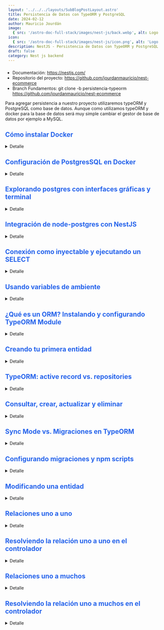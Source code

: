 ```yaml
---
layout: '../../../layouts/SubBlogPostLayout.astro'
title: Persistencia de Datos con TypeORM y PostgreSQL
date: 2024-02-12
author: Mauricio Jourdán
image:
  { src: '/astro-doc-full-stack/images/nest-js/back.webp', alt: Logo nest js' }
icon:
  { src: '/astro-doc-full-stack/images/nest-js/icon.png', alt: 'Logo Nest js' }
description: NestJS - Persistencia de Datos con TypeORM y PostgreSQL
draft: false
category: Nest js backend
---
```


- Documentación: https://nestjs.com/
- Repositorio del proyecto: https://github.com/jourdanmauricio/nest-ecommerce
- Branch Fundamentos: git clone -b persistencia-typeorm https://github.com/jourdanmauricio/nest-ecommerce

Para agregar persistencia a nuestro proyecto utilizaremos typeORM y PostgreSQL como base de datos. Aunque como utilizamos typeORM y docker para la base de datos será muy simple cambiar el gestor de base de datos por ejemplo a MySQL.

## Cómo instalar Docker

<details>
<summary>Detalle</summary>

### Instalación en Windows con WSL

Debes descargar el instalador desde la página de Docker for Windows.

Cuando ya tienes instalado Docker Desktop dentro de tus programas debes abrirlo y debes asegurarte que la opción “Use the WSL 2 based engine” está habilitada:

Luego en la sección “Resources > WSL Integration”, asegurarate que la opcion “Enable integration with my default WSL distro”, este habilitada:

Puedes ver más detalles de Docker con WLS en https://docs.docker.com/desktop/wsl/

### Instalación en Windows

Debes descargar el instalador desde la página de Docker for Windows -> https://docs.docker.com/desktop/install/windows-install/

Cuando ya tienes instalado Docker Desktop dentro de tus programas, una de las cosas que debes tener en cuenta en la instalación con Windows es que debes contar con Windows 10 de 64 Bits o superior y debes habilitar el Hyper-V de Windows.

Si quieres conocer los detalles, aquí te dejo el detalle como habilitar Hyper-V desde la Interfaz de Windows -> https://learn.microsoft.com/en-us/virtualization/hyper-v-on-windows/quick-start/enable-hyper-v

### Instalación en macOS

En Mac tienes dos opciones. Todo dependerá si tienes los nuevos chips M1 o Intel, ya que hay un instalable apropiado para ambas arquitecturas de chip. Puedes escoger el instalable desde https://docs.docker.com/desktop/install/mac-install/

Adicionalmente, si cuentas con los nuevos chips M1, debes ejecutar la siguiente instrucción en tu terminal softwareupdate --install-rosetta

Una vez descargues el instalador adecuado, solo debes seguir los pasos y pasar Docker Desktop a tus aplicaciones.

### Instalación en Ubuntu

Estos son los pasos para instalarlo dentro de Ubuntu, sin embargo, también puedes ver directamente en https://docs.docker.com/engine/install/ubuntu/

```bash
sudo apt-get update
sudo apt-get install \
    ca-certificates \
    curl \
    gnupg \
    lsb-release

sudo mkdir -p /etc/apt/keyrings

curl -fsSL https://download.docker.com/linux/ubuntu/gpg | sudo gpg --dearmor -o /etc/apt/keyrings/docker.gpg

echo \
  "deb [arch=$(dpkg --print-architecture) signed-by=/etc/apt/keyrings/docker.gpg] https://download.docker.com/linux/ubuntu \
  $(lsb_release -cs) stable" | sudo tee /etc/apt/sources.list.d/docker.list > /dev/null

sudo apt-get update
sudo apt-get install docker-ce docker-ce-cli containerd.io docker-compose-plugin
sudo docker run hello-world
```

Para otras distribuciones de Linux:

- Install Docker Engine on CentOS
- Install Docker Engine on Debian
- Install Docker Engine on Fedora

</details>

## Configuración de PostgresSQL en Docker

<details>
<summary>Detalle</summary>

Utilizamos docker como contenedor para correr bases de datos, así no tendremos problemas de configuración, drivers, sistemas operativos, etc. No lidiamos con problemas de instalación.

Veamos cono levantar PostgreSQL en un contenedor.

> Instalar la extensión para VSCode YAML (Red Hat), ya que docker-compose utiliza YAML para su configuración.

Creamos un archivo llamado docker-compose.yml en la raiź del proyecto.

```yml
# docker-compose.yml
version: '3.3'

services:
  postgres:
    image: postgres:13
    environment:
      - POSTGRES_DB=my_db
      - POSTGRES_USER=root
      - POSTGRES_PASSWORD=123456
    ports:
      - '5432:5432'
```

Levantamos el servicio:

```bash
docker-compose up -d postgres
```

Verificamos que el contenedor quedo en ejecución en segundo plano

```bash
docker-compose ps

          Name                        Command              State                    Ports
-----------------------------------------------------------------------------------------------------------
my-ecommmerce_postgres_1   docker-entrypoint.sh postgres   Up      0.0.0.0:5432->5432/tcp,:::5432->5432/tcp
```

```bash
# Baja el contenedor
docker-compose down
```

Por defecto docker no posee estado, es de tipo statless, no posee persistencia. Esto quiere decir, que si bajamos el contenedor perderemos los datos de la base de datos. Para generar persitencia debemos definir un volumen en nuestro archivo de configuración.

La siguiente configuración creará una carpeta ./postgres_data. Como forma parte del proyecto debemos incluir /postgres_data en el .gitignore .

```yml
# docker-compose.yml
version: '3.3'

services:
  postgres:
    image: postgres:13
    environment:
      - POSTGRES_DB=my_db
      - POSTGRES_USER=root
      - POSTGRES_PASSWORD=123456
    ports:
      - '5432:5432'
    volumes:
      - postgres_data:/var/lib/postgresql/data
```

</details>

## Explorando postgres con interfaces gráficas y terminal

<details>
<summary>Detalle</summary>

Desde la terminal podemos ingresar al contenedor y directamente ejecutar comnados SQL.

```bash
# Vemos el log del container
docker-compose logs -f postgres

# Para ingresar al container
docker-compose exec postgres bash

# una vez dentro del container podemos ingresar a la BD
psql -h localhost -d my_db root

# Vemos las tablas de la bd, pero aún no hemos creado ninguna
\d
#Did not find any relations.

# Salimos de la BD
\q

# Salimos del contenedor
exit
```

También podemos utilizar una interfaz gráfica para conectarnos a la base de datos que se encuentra en ejecución dentro del contenedor. Para ello modificaremos el docker-compose configurando un nuevo servicio que llamaremos **pg-admin**.

```yml
# docker-compose.yml
version: '3.3'

services:
  postgres:
    image: postgres:13
    environment:
      - POSTGRES_DB=my_db
      - POSTGRES_USER=root
      - POSTGRES_PASSWORD=123456
    ports:
      - '5432:5432'
    volumes:
      - ./postgres_data:/var/lib/postgresql/data

  pgadmin:
    image: dpage/pgadmin4
    environment:
      - PGADMIN_DEFAULT_EMAIL=root@admin.com
      - PGADMIN_DEFAULT_PASSWORD=root
    ports:
      - '5050:80'
```

Levantamos el nuevo servicio y lo podemos ver en funcionamiento en http://localhost:5050. Nos logueamos con email: root@admin.com y password: root

```bash
docker-compose up -d pgadmin

docker-compose ps

         Name                        Command              State                       Ports
---------------------------------------------------------------------------------------------------------------
my-ecommerce_pgadmin_1    /entrypoint.sh                  Up      443/tcp, 0.0.0.0:5050->80/tcp,:::5050->80/tcp
my-ecommerce_postgres_1   docker-entrypoint.sh postgres   Up      0.0.0.0:5432->5432/tcp,:::5432->5432/tcp
```

![Pg admin login.](/astro-doc-full-stack/images/nest-js/pg-admin.webp)

Para conectarnos a la base de datos debemos crear un nuevo servidor.

Objeto / Register/ Servidor...

En la ventana emergente ingresamos:

Name: my_db

y en la pestaña connection:

Host: postgres
Port: 5432
Maintenance database: postgres
Username: root
Password: 123456

![Pg admin.](/astro-doc-full-stack/images/nest-js/pg-admin2.webp)

Para crear una tabla clickeamos en:
my_db / Bases de Datos / my_db / Esquemas / public y en la parte superior Herramienta de consulta, ingresamos el siguiente comando SQL y presionamos play.

```SQL
CREATE TABLE tasks (
  id serial PRIMARY KEY,
  title VARCHAR (255) NOT NULL,
  completed boolean DEFAULT false
);
```

Si le damos con el boton derecho a eschemas y actualizamos, ya nos debería aparecer **la tabla tasks**.

</details>

## Integración de node-postgres con NestJS

<details>
<summary>Detalle</summary>
Para conectarnos desde nuestro servidor a la base de datos postgres debemos utilizar el driver oficial instalando la dependencia pg. También debemos instalar los tipos para la librería como dependencia de desarrollo.

<mark>Vamos a probar la conexión a la base de datos insertando algunos registros a la tabla de pruba tasks y consultándolos cuando levantamos el servidor.</mark>

- Inatalación de dependencias

```bash
npm i pg
npm i @types/pg -D
```

- Agregamos algunos datos a la tabla tasks desde la consola.

```sql
-- docker-compose exec postgres bash
-- psql -h localhost -d my_db root

INSERT INTO tasks (title) VALUES ('Tarea 1'), ('Tarea 2'), ('Tarea 3');

SELECT * FROM tasks;
```

- Conexión

```ts
//app.module.ts
import { Module } from '@nestjs/common';
import { HttpModule, HttpService } from '@nestjs/axios';
import axios from 'axios';
import * as Joi from 'joi';
import { Client } from 'pg';

import { ConfigModule } from '@nestjs/config';
import { environments } from './environments';
import { AppController } from './app.controller';
import { AppService } from './app.service';
import { ProductsModule } from './products/products.module';
import { UsersModule } from './users/users.module';
import { DatabseModule } from './databse/databse.module';
import config from './config';

const client = new Client({
  user: 'root',
  host: 'localhost',
  database: 'my_db',
  password: '123456',
  port: 5432,
});

// Establecemos la conexion
client.connect();
// ejecutamos un query
client.query('SELECT * FROM tasks', (err, res) => {
  // el método trabaja con error first
  // imprimimos el error
  console.log('Error', err);
  // imprimimos las filas del resultado
  // cuando levantemos el backend veremos los logs
  console.log('Result', res.rows);
});

@Module({
  imports: [
    ConfigModule.forRoot({
      envFilePath: environments[process.env.NODE_ENV] || '.env',
      load: [config],
      isGlobal: true,
      validationSchema: Joi.object({
        API_KEY: Joi.number().required(),
        DATABASE_NAME: Joi.string().required(),
        DATABASE_PORT: Joi.number().required(),
      }),
    }),
    ProductsModule,
    UsersModule,
    HttpModule,
    DatabseModule,
  ],
  controllers: [AppController],
  providers: [
    AppService,
    {
      provide: 'TASKS',
      useFactory: async () => {
        const response = await axios({
          method: 'GET',
          url: 'https://jsonplaceholder.typicode.com/todos',
        });
        return response.data;
      },
      inject: [HttpService],
    },
  ],
})
export class AppModule {}
```

- Verificación

```bash
$ npm run start:dev

[Nest] 466020  - 26/03/2024, 06:13:06     LOG [InstanceLoader] ProductsModule dependencies initialized +0ms
[Nest] 466020  - 26/03/2024, 06:13:06     LOG [InstanceLoader] UsersModule dependencies initialized +1ms
Error null
Result [
  { id: 1, title: 'Tarea 1', completed: false },
  { id: 2, title: 'Tarea 2', completed: false },
  { id: 3, title: 'Tarea 3', completed: false }
]
[Nest] 466020  - 26/03/2024, 06:13:06     LOG [InstanceLoader] AppModule dependencies initialized +47ms
[Nest] 466020  - 26/03/2024, 06:13:06     LOG [RoutesResolver] AppController {/}: +27ms
```

</details>

## Conexión como inyectable y ejecutando un SELECT

<details>

<summary>Detalle</summary>

Ya tenemos la conexión a la base de datos. La mejor estrategía para que cualquier servicio pueda acceder a esta conexión sería colocarla en un inyectable. Dejaremos la conexión en el módulo Global database.module.

Pasaremos la conexión que realizamos en app.module a database.module. Al final tenemos un objeto llamado client que podemos pasar como useValue.

<mark>Recordemos que **todo provider posee el patrón de inyección de dependencias**, entonces cada que un controlador solicite una conexión enviará la misma instancia de conexión. **Solo existirá una connexión a la Base de datos.**</mark>

- Incorporamos la conexión a database.module

```ts
// database.module.ts
import { Module, Global } from '@nestjs/common';
import { Client } from 'pg';

const client = new Client({
  user: 'root',
  host: 'localhost',
  database: 'my_db',
  password: '123456',
  port: 5432,
});

client.connect();

const API_KEY = '12345678';
const API_KEY_PROD = 'PROD12345678';

@Global()
@Module({
  providers: [
    {
      provide: 'API_KEY',
      useValue: process.env.NODE_ENV === 'prod' ? API_KEY_PROD : API_KEY,
    },
    {
      provide: 'PG',
      useValue: client,
    },
  ],
  exports: ['API_KEY', 'PG'],
})
export class DatabseModule {}
```

- Eliminamos la prueba de la conexión de app.module, y comentamos la solicitud a jsonplaceholder.

```ts
// app.module.ts
import { Module } from '@nestjs/common';
import { HttpModule, HttpService } from '@nestjs/axios';
import axios from 'axios';
import * as Joi from 'joi';

import { ConfigModule } from '@nestjs/config';
import { environments } from './environments';
import { AppController } from './app.controller';
import { AppService } from './app.service';
import { ProductsModule } from './products/products.module';
import { UsersModule } from './users/users.module';
import { DatabseModule } from './databse/databse.module';
import config from './config';

@Module({
  imports: [
    ConfigModule.forRoot({
      envFilePath: environments[process.env.NODE_ENV] || '.env',
      load: [config],
      isGlobal: true,
      validationSchema: Joi.object({
        API_KEY: Joi.number().required(),
        DATABASE_NAME: Joi.string().required(),
        DATABASE_PORT: Joi.number().required(),
      }),
    }),
    ProductsModule,
    UsersModule,
    HttpModule,
    DatabseModule,
  ],
  controllers: [AppController],
  providers: [
    AppService,
    {
      provide: 'TASKS',
      useFactory: async () => {
        const response = await axios({
          method: 'GET',
          url: 'https://jsonplaceholder.typicode.com/todos',
        });
        return response.data;
      },
      inject: [HttpService],
    },
  ],
})
export class AppModule {}
```

- Probamos la conexión desde el servicio app.service. Creamos un nuevo método llamado getTasks. También creamos un nuevo endpoint en el controlador app.controller que ejecute el método.

```ts
// app.service.ts
import { Injectable, Inject } from '@nestjs/common';
import { ConfigType } from '@nestjs/config';
import { Client } from 'pg';

import config from './config';

@Injectable()
export class AppService {
  constructor(
    @Inject('TASKS') private tasks: any[],
    @Inject(config.KEY) private configService: ConfigType<typeof config>,
    // Inyectamos la conexíon
    @Inject('PG') private clientPg: Client
  ) {}
  getHello(): string {
    console.log('TASKS', this.tasks);
    const apiKey = this.configService.apiKey;
    const dbNane = this.configService.database.name;
    return `Hello World! ${apiKey}: ${dbNane}`;
  }
  getTasks() {
    // Teníamos un callback, pero en next necesitamos retornar el resultado al controlador
    // a través de una promesa o un observable
    return new Promise((resolve, reject) => {
      this.clientPg.query('SELECT * FROM tasks', (err, res) => {
        if (err) reject(err);
        resolve(res.rows);
      });
    });
  }
}
```

```ts
// app.controller.ts
import { Controller, Get } from '@nestjs/common';
import { AppService } from './app.service';

@Controller()
export class AppController {
  constructor(private readonly appService: AppService) {}

  @Get()
  getHello(): string {
    return this.appService.getHello();
  }

  @Get('health')
  getHealth(): string {
    return 'Server working correctly';
  }

  @Get('tasks')
  getTasks() {
    return this.appService.getTasks();
  }
}
```

![Nest Prueba de conexón a BD.](/astro-doc-full-stack/images/nest-js/nest-connection-db.webp)

</details>

## Usando variables de ambiente

<details>
<summary>Detalle</summary>

<mark>La conexíon que establecimos posee los datos de la base de datos hardcodeados en el código. Utilizaremos las variables de entorno para establecer la conexión dinámicamente de acuerdo al entorno (dev, stag, prod), y así tendríamos 3 bases de datos, una para cada ambiente. </mark>

- Variables de entorno. Recordemos trasladar las la variables a .stag.env y a .prod.env

```bash
# .env
API_KEY=12345678
DATABASE_NAME=my_db
DATABASE_PORT=5432

## DB
POSTGRES_HOST=localhost
POSTGRES_PORT=5432
POSTGRES_DB=my_db
POSTGRES_USER=root
POSTGRES_PASSWORD=123456
```

- Leemos y Validamos los tipos de las nuevas variables

```ts
// config.ts
import { registerAs } from '@nestjs/config';

export default registerAs('config', () => {
  return {
    database: {
      name: process.env.DATABASE_NAME,
      port: process.env.DATABASE_PORT,
    },
    postgres: {
      dbHost: process.env.POSTGRES_HOST,
      dbPort: parseInt(process.env.POSTGRES_PORT, 10),
      dbName: process.env.POSTGRES_DB,
      dbUser: process.env.POSTGRES_USER,
      dbPass: process.env.POSTGRES_PASSWORD,
    },
    apiKey: process.env.API_KEY,
  };
});
```

```ts
import { Module } from '@nestjs/common';
import { HttpModule, HttpService } from '@nestjs/axios';
import axios from 'axios';
import * as Joi from 'joi';

import { ConfigModule } from '@nestjs/config';
import { environments } from './environments';
import { AppController } from './app.controller';
import { AppService } from './app.service';
import { ProductsModule } from './products/products.module';
import { UsersModule } from './users/users.module';
import { DatabseModule } from './databse/databse.module';
import config from './config';

@Module({
  imports: [
    ConfigModule.forRoot({
      envFilePath: environments[process.env.NODE_ENV] || '.env',
      load: [config],
      isGlobal: true,
      validationSchema: Joi.object({
        API_KEY: Joi.number().required(),
        DATABASE_NAME: Joi.string().required(),
        DATABASE_PORT: Joi.number().required(),
        // DB Postgres
        POSTGRES_HOST: Joi.string().required(),
        POSTGRES_PORT: Joi.number().required(),
        POSTGRES_DB: Joi.string().required(),
        POSTGRES_USER: Joi.string().required(),
        POSTGRES_PASSWORD: Joi.string().required(),
      }),
    }),
    ProductsModule,
    UsersModule,
    HttpModule,
    DatabseModule,
  ],
  controllers: [AppController],
  providers: [
    AppService,
    {
      provide: 'TASKS',
      useFactory: async () => {
        const response = await axios({
          method: 'GET',
          url: 'https://jsonplaceholder.typicode.com/todos',
        });
        return response.data;
      },
      inject: [HttpService],
    },
  ],
})
export class AppModule {}
```

- Utilizamos las variables en database.module para disponibilizar la conexión al resto de módulos.

```ts
// database.module.ts

import { ConfigType } from '@nestjs/config';
import { Module, Global } from '@nestjs/common';
import { Client } from 'pg';
import config from '../config';

const API_KEY = '12345678';
const API_KEY_PROD = 'PROD12345678';

@Global()
@Module({
  providers: [
    {
      provide: 'API_KEY',
      useValue: process.env.NODE_ENV === 'prod' ? API_KEY_PROD : API_KEY,
    },
    {
      provide: 'PG',
      useFactory: (configService: ConfigType<typeof config>) => {
        const { dbHost, dbPort, dbName, dbUser, dbPass } =
          configService.postgres;
        const client = new Client({
          host: dbHost,
          port: dbPort,
          database: dbName,
          user: dbUser,
          password: dbPass,
        });

        client.connect();
        return client;
      },
      inject: [config.KEY],
    },
  ],
  exports: ['API_KEY', 'PG'],
})
export class DatabseModule {}
```

- Probamos la nueva conxión desde el modulo users. Creamos un nuevo endpoint y servicio para consultar la tabla tasks en la base de datos.

```ts
// users.controller.ts
import {
  Controller,
  Get,
  Param,
  Post,
  Body,
  Put,
  Delete,
  ParseIntPipe,
} from '@nestjs/common';
import { ApiTags } from '@nestjs/swagger';

import { UsersService } from '../services/users.service';
import { CreateUserDto, UpdateUserDto } from '../dtos/user.dto';

@ApiTags('users')
@Controller('users')
export class UsersController {
  constructor(private usersService: UsersService) {}

  @Get()
  findAll() {
    return this.usersService.findAll();
  }

  @Get('tasks')
  getTasks() {
    return this.usersService.getTasks();
  }

  @Get(':id')
  get(@Param('id', ParseIntPipe) id: number) {
    return this.usersService.findOne(id);
  }

  @Get(':id/orders')
  getOrders(@Param('id', ParseIntPipe) id: number) {
    return this.usersService.findOne(id);
  }

  @Post()
  create(@Body() payload: CreateUserDto) {
    return this.usersService.create(payload);
  }

  @Put(':id')
  update(
    @Param('id', ParseIntPipe) id: number,
    @Body() payload: UpdateUserDto
  ) {
    return this.usersService.update(id, payload);
  }

  @Delete(':id')
  remove(@Param('id', ParseIntPipe) id: number) {
    return this.usersService.remove(+id);
  }
}
```

```ts
//users.service.ts
import { Inject, Injectable, NotFoundException } from '@nestjs/common';
import { ConfigService } from '@nestjs/config';

import { ProductsService } from './../../products/services/products.service';
import { User } from '../entities/user.entity';
import { Order } from '../entities/order.entity';
import { CreateUserDto, UpdateUserDto } from '../dtos/user.dto';
import { Client } from 'pg';

@Injectable()
export class UsersService {
  private counterId = 1;
  private users: User[] = [
    {
      id: 1,
      email: 'correo@mail.com',
      password: '12345',
      role: 'admin',
    },
  ];

  constructor(
    private productsService: ProductsService,
    private configService: ConfigService,
    @Inject('PG') private clientPg: Client
  ) {}

  findAll() {
    const apiKey = this.configService.get('API_KEY');
    const dbName = this.configService.get('DATABASE_NAME');
    console.log('apiKey', apiKey);
    console.log('atabaseName', dbName);
    return this.users;
  }

  findOne(id: number) {
    const user = this.users.find((item) => item.id === id);
    if (!user) {
      throw new NotFoundException(`User #${id} not found`);
    }
    return user;
  }

  create(data: CreateUserDto) {
    this.counterId = this.counterId + 1;
    const newUser = {
      id: this.counterId,
      ...data,
    };
    this.users.push(newUser);
    return newUser;
  }

  update(id: number, changes: UpdateUserDto) {
    const user = this.findOne(id);
    const index = this.users.findIndex((item) => item.id === id);
    this.users[index] = {
      ...user,
      ...changes,
    };
    return this.users[index];
  }

  remove(id: number) {
    const index = this.users.findIndex((item) => item.id === id);
    if (index === -1) {
      throw new NotFoundException(`User #${id} not found`);
    }
    this.users.splice(index, 1);
    return true;
  }
  getOrdersByUser(id: number): Order {
    const user = this.findOne(id);
    return {
      date: new Date(),
      user,
      products: this.productsService.findAll(),
    };
  }
  getTasks() {
    return new Promise((resolve, reject) => {
      this.clientPg.query('SELECT * FROM tasks', (err, res) => {
        if (err) reject(err);
        resolve(res.rows);
      });
    });
  }
}
```

<mark>Ahora podemos utilizar la conexón a la base de datos desde cualquier servicio. Simplemente debemos inyectar la conexón al constructor (@Inject('PG') private clientPg: Client).</mark>

</details>

## ¿Qué es un ORM? Instalando y configurando TypeORM Module

<details>
<summary>Detalle</summary>

ORM -> Object Relational Model. Un ORM se encarga de la conexión y las consultas SQL a la base de datos, a travé de modelos y entidades. Nos brinda una abstracción para no utilizar SQL directamente a través de métodos.

Existen dos ORMs muy utilizados en Node js: sequelize y typeORM. Nosotros utilizaremos typeORM, que se encuentra desarrollado con typeScript por lo que su integración con Nest es muy buena.

Documentación: https://typeorm.io/

### Integración de Nest con TypeORM

- Instalación

```bash
npm install --save @nestjs/typeorm typeorm
```

Una vez que se completa el proceso de instalación, podemos importar TypeOrmModule al database.module.

```ts
// database.module.ts
import { Module, Global } from '@nestjs/common';
import { TypeOrmModule } from '@nestjs/typeorm';
import { ConfigType } from '@nestjs/config';

import { Client } from 'pg';
import config from '../config';

const API_KEY = '12345678';
const API_KEY_PROD = 'PROD12345678';

@Global()
@Module({
  imports: [
    TypeOrmModule.forRootAsync({
      inject: [config.KEY],
      useFactory: (configService: ConfigType<typeof config>) => {
        const { dbHost, dbPort, dbName, dbUser, dbPass } =
          configService.postgres;
        return {
          type: 'postgres',
          host: dbHost,
          port: dbPort,
          username: dbUser,
          password: dbPass,
          database: dbName,
          // entities: [],
          // synchronize: true,
        };
      },
    }),
  ],
  providers: [
    {
      provide: 'API_KEY',
      useValue: process.env.NODE_ENV === 'prod' ? API_KEY_PROD : API_KEY,
    },
    {
      provide: 'PG',
      useFactory: (configService: ConfigType<typeof config>) => {
        const { dbHost, dbPort, dbName, dbUser, dbPass } =
          configService.postgres;
        const client = new Client({
          host: dbHost,
          port: dbPort,
          database: dbName,
          user: dbUser,
          password: dbPass,
        });

        client.connect();
        return client;
      },
      inject: [config.KEY],
    },
  ],
  exports: ['API_KEY', 'PG', TypeOrmModule],
})
export class DatabseModule {}
```

</details>

## Creando tu primera entidad

<details>
<summary>Detalle</summary>

Las entidades son una pieza clave del ORM. Definimos las columnas, el nombre de las tablas, qué métodos tendrá, etc.

Comenzaremos creando la entidad de producto. Recordemos que ya tenemos definida la entidad de productos como una clase. Ahora la envolveremos en un schema (decorador Entity) para que lo lea TypeORM y utilizamos los decoradores para definir la entidad.

También indicaremos al módulo de producto que utilizaremos esta entidad.

```ts
// product.entity.ts
import { Column, PrimaryGeneratedColumn, Entity } from 'typeorm';

@Entity()
export class Product {
  @PrimaryGeneratedColumn()
  id: number;

  @Column({ type: 'varchar', length: 255, unique: true })
  name: string;

  @Column({ type: 'text' })
  description: string;

  @Column({ type: 'int' })
  price: number;

  @Column({ type: 'int' })
  stock: number;

  @Column({ type: 'varchar', length: 255 })
  image: string;
}
```

```ts
// products.module.ts
import { Module } from '@nestjs/common';
import { TypeOrmModule } from '@nestjs/typeorm';

import { ProductsController } from './controllers/products.controller';
import { ProductsService } from './services/products.service';
import { Product } from './entities/product.entity';
import { CategoriesController } from './controllers/categories.controller';
import { CategoriesService } from './services/categories.service';
import { BrandsController } from './controllers/brands.controller';
import { BrandsService } from './services/brands.service';

@Module({
  imports: [TypeOrmModule.forFeature([Product])],
  controllers: [ProductsController, CategoriesController, BrandsController],
  providers: [ProductsService, CategoriesService, BrandsService],
  exports: [ProductsService],
})
export class ProductsModule {}
```

> <mark>Crear el resto de entidades -> brand, category, user, customer </mark>

</details>

## TypeORM: active record vs. repositories

<details>
<summary>Detalle</summary>

**TypeORM** dispone de dos patrones para que seleccionemos de qué manera gestionaremos la creación, actualización, eliminación y búsqueda en base a entidades.

- **<mark>Active Record</mark>** -> Utiliza la misma instancia para realizar el save. Por ejemplo, si queremos crear un producto, creamos una instacia de la entidad (new Product), asignamos los atributos del producto y utilizando la misma instancia aplicamos el método .save. Para realizar una búsqueda, como no tenemos la referencia del objeto, se utiliza el nombre de la clase (await Product.findOne(1)). El modelo se encarga de todo, tiene la responsabilidad de realizar búsquedas y su propia instancia de salvar, crear o actualizar. Ejemplo:

```ts
const product = new Product();
product.name = 'Product 1';
await product.save();
// ...
await product.remove();
// ...
await Product.finOne(1);
```

- **<mark>Repositories</mark>** -> este patrón divide las responsabilidades. La responsabilidad del modelo será solo de los atributos, pero el repository se encarga de las operaciones. Entonces creamos la instancia del repositorio y la instancia del producto (modelo), pero la actualización, búsqueda y eliminación se realiza a partir del repository. Ejemplo:

```ts
const productRepo = connection.getRepository(Product);
const product = new Product();

product.name = 'Product 1';
await productRepo.save(product);
// ...
await productRepo.remove(product);
// ...
await productRepo.finOne(1);
```

El patrón repository genera la división de responsabilidades, el modelo es solo una instancia y es el repositorio es quien se encarga de las operaciones.

<mark>La recomendación de Nest Js con TypeORN es utilizar el patrón Repository, nos brinda un injectable para inyectar los repositorios en los servicios.</mark>

Aplicaremos el patrón repository a products.service. Ya no trabajaremos en memoria porque se almacenarán en la BD.

</details>

## Consultar, crear, actualizar y eliminar

<details>
<summary>Detalle</summary>

Veamos como ejemplo como queda el módulo de producto aplicando el patrón repository.

```ts
// database.module.ts
import { Module, Global } from '@nestjs/common';
import { TypeOrmModule } from '@nestjs/typeorm';
import { ConfigType } from '@nestjs/config';

import { Client } from 'pg';
import config from '../config';

const API_KEY = '12345678';
const API_KEY_PROD = 'PROD12345678';

@Global()
@Module({
  imports: [
    TypeOrmModule.forRootAsync({
      inject: [config.KEY],
      useFactory: (configService: ConfigType<typeof config>) => {
        const { dbHost, dbPort, dbName, dbUser, dbPass } =
          configService.postgres;
        return {
          type: 'postgres',
          host: dbHost,
          port: dbPort,
          username: dbUser,
          password: dbPass,
          database: dbName,
          // entities: [],
          // A medida que modifiquemos las tablas sincronizarán con la BD
          synchronize: true,
          autoLoadEntities: true,
        };
      },
    }),
  ],
  providers: [
    {
      provide: 'API_KEY',
      useValue: process.env.NODE_ENV === 'prod' ? API_KEY_PROD : API_KEY,
    },
    {
      provide: 'PG',
      useFactory: (configService: ConfigType<typeof config>) => {
        const { dbHost, dbPort, dbName, dbUser, dbPass } =
          configService.postgres;
        const client = new Client({
          host: dbHost,
          port: dbPort,
          database: dbName,
          user: dbUser,
          password: dbPass,
        });

        client.connect();
        return client;
      },
      inject: [config.KEY],
    },
  ],
  exports: ['API_KEY', 'PG', TypeOrmModule],
})
export class DatabseModule {}
```

```ts
// products.module.ts
import { Module } from '@nestjs/common';
import { TypeOrmModule } from '@nestjs/typeorm';

import { ProductsController } from './controllers/products.controller';
import { ProductsService } from './services/products.service';
import { Product } from './entities/product.entity';
import { CategoriesController } from './controllers/categories.controller';
import { CategoriesService } from './services/categories.service';
import { BrandsController } from './controllers/brands.controller';
import { BrandsService } from './services/brands.service';

@Module({
  imports: [TypeOrmModule.forFeature([Product])],
  controllers: [ProductsController, CategoriesController, BrandsController],
  providers: [ProductsService, CategoriesService, BrandsService],
  exports: [ProductsService],
})
export class ProductsModule {}
```

```ts
// product.entity.ts
import { Column, PrimaryGeneratedColumn, Entity } from 'typeorm';

// Indicamos que el nombre en la base de datos sea en plural
@Entity({ name: 'products' })
export class Product {
  @PrimaryGeneratedColumn()
  id: number;

  @Column({ type: 'varchar', length: 255, unique: true })
  name: string;

  // Eliminamos el atributo brand

  @Column({ type: 'text' })
  description: string;

  @Column({ type: 'int' })
  price: number;

  @Column({ type: 'int' })
  stock: number;

  @Column({ type: 'varchar', length: 255 })
  image: string;
}
```

```ts
// products.dtos.ts
import { ApiProperty, PartialType } from '@nestjs/swagger';

import {
  IsString,
  IsNumber,
  IsUrl,
  IsNotEmpty,
  IsPositive,
} from 'class-validator';
// isEmail, isDate, etc

export class CreateProductDto {
  @ApiProperty()
  @IsString()
  @IsNotEmpty()
  readonly name: string;

  @ApiProperty()
  @IsString()
  @IsNotEmpty()
  readonly description: string;

  @ApiProperty()
  @IsNumber()
  @IsPositive()
  @IsNotEmpty()
  readonly price: number;

  @ApiProperty()
  @IsNumber()
  @IsPositive()
  @IsNotEmpty()
  readonly stock: number;

  @ApiProperty()
  @IsUrl()
  @IsNotEmpty()
  readonly image: string;
}

export class UpdateProductDto extends PartialType(CreateProductDto) {}
```

```ts
// products.controller.ts
/* eslint-disable @typescript-eslint/no-unused-vars */
import {
  Controller,
  Get,
  Post,
  Put,
  Delete,
  Param,
  Query,
  Body,
  ParseIntPipe,
} from '@nestjs/common';
import { ApiTags } from '@nestjs/swagger';

import { ProductsService } from '../services/products.service';
// import { ParseIntPipe } from './../common/parse-int/parse-int.pipe';
import { CreateProductDto, UpdateProductDto } from '../dtos/products.dtos';

@ApiTags('products')
@Controller('products')
export class ProductsController {
  constructor(private productsService: ProductsService) {}

  @Get()
  getAll(
    @Query('limit') limit = 10,
    @Query('offset') offset = 0,
    @Query('brand') brand: string
  ) {
    return this.productsService.findAll();
  }

  @Get(':productId')
  getOne(@Param('productId', ParseIntPipe) productId: number) {
    return this.productsService.findOne(productId);
  }

  @Post()
  create(@Body() payload: CreateProductDto) {
    return this.productsService.create(payload);
  }

  @Put(':id')
  update(
    @Param('id', ParseIntPipe) id: number,
    @Body() payload: UpdateProductDto
  ) {
    return this.productsService.update(id, payload);
  }

  @Delete(':id')
  delete(@Param('id', ParseIntPipe) id: number) {
    return this.productsService.remove(id);
  }
}
```

```ts
products.service.ts;
import { Injectable, NotFoundException } from '@nestjs/common';
import { Product } from '../entities/product.entity';
import { CreateProductDto, UpdateProductDto } from '../dtos/products.dtos';
import { InjectRepository } from '@nestjs/typeorm';
import { Repository } from 'typeorm';

@Injectable()
export class ProductsService {
  // Simulamos el id. Luego lo gestionará la BD

  constructor(
    @InjectRepository(Product) private productRepo: Repository<Product>
  ) {}

  findAll() {
    return this.productRepo.find();
  }

  async findOne(id: number) {
    const product = await this.productRepo.findOneBy({ id });

    if (!product) throw new NotFoundException('product not found');
    return product;
  }

  create(data: CreateProductDto) {
    const newProduct = this.productRepo.create(data);
    return this.productRepo.save(newProduct);
  }
  async update(id: number, changes: UpdateProductDto) {
    const product = await this.findOne(id);
    this.productRepo.merge(product, changes);
    return this.productRepo.save(product);
  }

  remove(id: number) {
    return this.productRepo.delete(id);
  }
}
```

> <mark>Todos los métodos dl products se encuentran gestionando la base de datos. Ahora debemos trasladar la misma lógica al resto de las entidades.</mark>

</details>

## Sync Mode vs. Migraciones en TypeORM

<details>
<summary>Detalle</summary>

**Migraciones** -> es la forma en que controlamos los cambios hacia la base de datos.

En el proyecto utilizamos la **versión síncrona de TypeORM**. Cuando configuramos la conexión tenemos una bandera que indica **synchroniza: true**. Las consecuencias de esta bandera es que cada vez que creamos una entidad o agregamos un atributo, lo sincroniza directamente a la BD. Por eso cuando ejecutamos el proyecto ya estaban disponibles las tablas.

Este modo de sincronizar es buena práctica en desarrollo o para ambientes de testing. En producción es mala práctica y es riesgosa, puede corremper la BD o borrar una columna que tiene información productiva.

Para evitar este problema se creatron las **migraciones**. Las migraciones son como un control de versión de la BD. Entonces cuando creemos una nueva entidad tendremos una migración para crear la tabla en la BD, o cuando alteramos un campo. Así disminuimos el riesgo de perder información.

Sync Mode en TypeORM es una opción que se puede utilizar cuando se está trabajando con una base de datos de TypeORM. Sync Mode indica si TypeORM debe sincronizar la estructura de la base de datos con el modelo de entidades que se está utilizando. Si Sync Mode está habilitado, TypeORM comparará la estructura de la base de datos con el modelo de entidades y, si hay alguna diferencia, modificará la base de datos para que coincida con el modelo de entidades.

Las migraciones, por otro lado, son un proceso que se utiliza para realizar cambios en la estructura de una base de datos de manera controlada y documentada. Las migraciones se pueden utilizar para hacer cosas como agregar o eliminar tablas, modificar columnas existentes o agregar nuevas columnas a una tabla. Al utilizar migraciones, se puede tener un control más preciso sobre los cambios que se están realizando en la base de datos y revertir cambios si es necesario.

En general, Sync Mode es útil cuando se está trabajando en un entorno de desarrollo y se quiere que TypeORM se encargue de mantener la base de datos sincronizada con el modelo de entidades. Las migraciones, por otro lado, son más adecuadas para entornos de producción, ya que permiten un mayor control y documentación de los cambios que se realizan en la base de datos.

</details>

## Configurando migraciones y npm scripts

<details>
<summary>Detalle</summary>

El CLI de TypeORM nos ayuda a generar las migraciones de forma automática, muy similar al CLI de Nest que nos ayuda a crear controladores, módulos, servicios, etc.

Para ejecutar las migraciones con TypeORM se requiere de una conexión propia a la BD. Esta configuración es aparte de la que tenemos con Nest.

Para leer la variables de ambiente tendremos que utilizar el package dotenv. Ya que no utilizaremos los módulos de Nest. Podemos ejecutar las migraciones sin que el servidor se encuentre en ejecución. Por eso, leemos directamente las variables de .env.

```bash
npm i dotenv
npm i ts-node --save-dev
```

```ts
// src/database/data-source.ts
import { DataSource } from 'typeorm';
import * as dotenv from 'dotenv';

dotenv.config();

export const AppDataSource = new DataSource({
  type: 'postgres',
  url: process.env.TYPEORM_URL,
  synchronize: Boolean(process.env.TYPEORM_SYNCHRONIZE),
  logging: Boolean(process.env.TYPEORM_LOGIN),
  migrations: [process.env.TYPEORM_MIGRATIONS],
  migrationsTableName: process.env.TYPEORM_MIGRATIONS_TABLE_NAME,
  entities: [process.env.TYPEORM_ENTITIES],
});
```

```sh
# .env
API_KEY=12345678
DATABASE_NAME=my_db
DATABASE_PORT=5432

## DB
POSTGRES_HOST=localhost
POSTGRES_PORT=5432
POSTGRES_DB=my_db
POSTGRES_USER=root
POSTGRES_PASSWORD=123456
TYPEORM_URL='postgres://root:123456@localhost:5432/my_db'
TYPEORM_ENTITIES='src/**/*.entity.ts'
TYPEORM_LOGGING=false
TYPEORM_MIGRATIONS='src/database/migrations/*.ts'
TYPEORM_MIGRATIONS_TABLE_NAME='migrations'
TYPEORM_SYNCHRONIZE=false
```

```json
// package.json
// ..
"scripts": {
  //...
  "typeorm": "typeorm-ts-node-esm -d src/database/data-source.ts",
  "migrations:generate": "npm run typeorm -- migration:generate",
  "migrations:run": "npm run typeorm -- migration:run",
  "migrations:show": "npm run typeorm -- migration:show",
  "migrations:drop": "npm run typeorm -- schema:drop",
  "migrations:revert": "npm run typeorm -- migration:revert"
},
//...
```

```ts
// database.module.ts
import { Module, Global } from '@nestjs/common';
import { TypeOrmModule } from '@nestjs/typeorm';
import { ConfigType } from '@nestjs/config';

import { Client } from 'pg';
import config from '../config';

const API_KEY = '12345678';
const API_KEY_PROD = 'PROD12345678';

@Global()
@Module({
  imports: [
    TypeOrmModule.forRootAsync({
      inject: [config.KEY],
      useFactory: (configService: ConfigType<typeof config>) => {
        const { dbHost, dbPort, dbName, dbUser, dbPass } =
          configService.postgres;
        return {
          type: 'postgres',
          host: dbHost,
          port: dbPort,
          username: dbUser,
          password: dbPass,
          database: dbName,
          // entities: [],
          // pasamos synchronize a false
          synchronize: false,
          autoLoadEntities: true,
        };
      },
    }),
  ],
  providers: [
    {
      provide: 'API_KEY',
      useValue: process.env.NODE_ENV === 'prod' ? API_KEY_PROD : API_KEY,
    },
    {
      provide: 'PG',
      useFactory: (configService: ConfigType<typeof config>) => {
        const { dbHost, dbPort, dbName, dbUser, dbPass } =
          configService.postgres;
        const client = new Client({
          host: dbHost,
          port: dbPort,
          database: dbName,
          user: dbUser,
          password: dbPass,
        });

        client.connect();
        return client;
      },
      inject: [config.KEY],
    },
  ],
  exports: ['API_KEY', 'PG', TypeOrmModule],
})
export class DatabseModule {}
```

Antes de crear mas migraciones vamos a eliminar las tablas existentes para crearlas a partir de la migración inicial. Ejecutar este comando con mucha precausión ya que elimina todas las tablas y su información.

```bash
npm run migrations:drop
```

Creemos la primera migración con el CLI de typeORM

```bash
npm run migrations:generate ./src/database/migrations/init
```

Corremos las migraciones

```bash
npm run migrations:run
```

</details>

## Modificando una entidad

<details>
<summary>Detalle</summary>

Si agregamos un nuevo atributo a una tabla, ¿Cómo lo controlamos en una migración?

A la entidad de productos le agregaremo los campos createdAt y updatedAt a través de los decoradores que nos ofrece TypeORM.

<mark>Como los dos nuevos campos son generados por default no debemos agregarlos al dto. timestamptz -> asigna zona horaria.</mark>

```ts
// product.entity
import {
  Column,
  PrimaryGeneratedColumn,
  Entity,
  CreateDateColumn,
} from 'typeorm';

@Entity({ name: 'products' })
export class Product {
  @PrimaryGeneratedColumn()
  id: number;

  @Column({ type: 'varchar', length: 255, unique: true })
  name: string;

  @Column({ type: 'text' })
  description: string;

  @Column({ type: 'int' })
  price: number;

  @Column({ type: 'int' })
  stock: number;

  @Column({ type: 'varchar', length: 255 })
  image: string;

  // timestamptz -> asigna zona horaria
  @CreateDateColumn({
    type: 'timestamptz',
    default: () => 'CURRENT_TIMESTAMP',
  })
  createAt: Date;
  // timestamptz -> asigna zona horaria
  @CreateDateColumn({
    type: 'timestamptz',
    default: () => 'CURRENT_TIMESTAMP',
  })
  updatedAt: Date;
}
```

```bash
npm run migrations:generate ./src/database/migrations/product-add-fields
npm run migrations:run
npm run migrations:show

# [X] 1 Init1711514850150
# [X] 2 ProductAddFields1711571479528
```

</details>

## Relaciones uno a uno

<details>
<summary>Detalle</summary>
Dentro de las bases de datos relaciones existen las relaciones **uno a uno**, **uno a muchos** y **muchos a muchos**.

Comenzaremos por la relación uno a uno entre user y customer. Un customer puede tener un usuario (no es obligatorio porque tenfremos users administrativos que no son customers), y un user solo puede tener un customer.

<mark>Las relaciones uno a uno tienen una **llave foranea (FK)** que nos lleva hacia la otra tabla. Alguna de las dos tablas debe llevar la relación. **No importa demasiado cuál es la tabla que lleva la relación, TypeORM nos dá la posibilidad de hacer la referencia bidireccional**</mark>, pero por practicidad la colocaremos en la tabla user para saber si un user es un customer.

En el proyecto que la relación sea bidireccional significa que cuando trabajamos con usuarios puedo saber si ese usuario tiene o no un customer (haciendo el join de forma automática) pero si estamos trabajando en customer, ¿cómo podría saber si ese customer tiene un usuario? No lo podríamos saber en forma directa a menos que hagamos un query. La relación bidireccional nos permite tener la referencia desde user a customer como desde customer a user.

```ts
// user.entity.ts
import {
  Column,
  CreateDateColumn,
  Entity,
  JoinColumn,
  OneToOne,
  PrimaryGeneratedColumn,
} from 'typeorm';
import { Customer } from './customer.entity';

@Entity({ name: 'users' })
export class User {
  @PrimaryGeneratedColumn()
  id: number;

  @Column({ type: 'varchar', length: 255, unique: true })
  email: string;

  @Column({ type: 'varchar', length: 255 })
  password: string;

  @Column({ type: 'varchar', length: 100 })
  role: string;

  @CreateDateColumn({
    type: 'timestamptz',
    default: () => 'CURRENT_TIMESTAMP',
  })
  createAt: Date;

  @CreateDateColumn({
    type: 'timestamptz',
    default: () => 'CURRENT_TIMESTAMP',
  })
  updatedAt: Date;

  // JoinColumn crea la referencia hacia la otra tabla
  // Se coloca en la tabla que queremos que cargue la relación
  // Joincolumn no se puede colocar en las dos tablas
  // nullable: true -> indica que pueden existir users que no sean customers
  // Para que funcione la relación bidireccional debemos
  // especificar contra que campo se resuelve la referencia
  @OneToOne(() => Customer, (customer) => customer.user, { nullable: true })
  @JoinColumn()
  customer: Customer;
}
```

```ts
// customer.entity.ts
import {
  Column,
  CreateDateColumn,
  Entity,
  OneToOne,
  PrimaryGeneratedColumn,
} from 'typeorm';
import { User } from './user.entity';

@Entity({ name: 'customers' })
export class Customer {
  @PrimaryGeneratedColumn()
  id: number;

  @Column({ type: 'varchar', length: 255 })
  name: string;

  @Column({ type: 'varchar', length: 255 })
  lastName: string;

  @Column({ type: 'varchar', length: 255 })
  phone: string;

  @CreateDateColumn({
    type: 'timestamptz',
    default: () => 'CURRENT_TIMESTAMP',
  })
  createAt: Date;

  @CreateDateColumn({
    type: 'timestamptz',
    default: () => 'CURRENT_TIMESTAMP',
  })
  updatedAt: Date;

  // Para que funcione la relación bidireccional debemos
  // especificar contra que campo se resuelve la referencia
  @OneToOne(() => User, (user) => user.customer, { nullable: true })
  user: User;
}
```

```bash
npm run migrations:generate ./src/database/migrations/user-customer-relation
npm run migrations:run
npm run migrations:show

# [X] 1 Init1711514850150
# [X] 2 ProductAddFields1711571479528
```

</details>

## Resolviendo la relación uno a uno en el controlador

<details>
<summary>Detalle</summary>

Al momento de crear un user podríamos tener el id del customer (no es obligatorio), asi que comenzamos por agregar el campo customerId al dto de users.

Modificamos el servicio de users para que al momento de crear un usuario, obtener el customerId para poder relacionarlo. También modificaremos el método find para que al consultar todos los usuarios retorne la información de customers indicando la relación.

```ts
// user.dto.ts
import {
  IsString,
  IsNotEmpty,
  IsEmail,
  Length,
  IsPositive,
  IsOptional,
} from 'class-validator';
import { ApiProperty, PartialType } from '@nestjs/swagger';

export class CreateUserDto {
  @ApiProperty()
  @IsString()
  @IsEmail()
  readonly email: string;

  @ApiProperty()
  @IsString()
  @IsNotEmpty()
  @Length(6)
  readonly password: string;

  @ApiProperty()
  @IsNotEmpty()
  readonly role: string;

  @IsOptional()
  @ApiProperty()
  @IsPositive()
  readonly customerId: number;
}

export class UpdateUserDto extends PartialType(CreateUserDto) {}
```

```ts
// users.service.ts
import { Inject, Injectable, NotFoundException } from '@nestjs/common';
import { InjectRepository } from '@nestjs/typeorm';
import { ConfigService } from '@nestjs/config';
import { Repository } from 'typeorm';
import { Client } from 'pg';

import { User } from '../entities/user.entity';
import { ProductsService } from './../../products/services/products.service';
import { CreateUserDto, UpdateUserDto } from '../dtos/user.dto';
import { CustomersService } from './customers.service';

// import { Order } from '../entities/order.entity';

@Injectable()
export class UsersService {
  constructor(
    @InjectRepository(User) private userRepo: Repository<User>,
    private configService: ConfigService,
    private productsService: ProductsService,
    @Inject('PG') private clientPg: Client,
    private customersService: CustomersService
  ) {}

  findAll() {
    const apiKey = this.configService.get('API_KEY');
    const dbName = this.configService.get('DATABASE_NAME');
    console.log('apiKey', apiKey);
    console.log('atabaseName', dbName);
    // retornamos los users con la relacion a customers
    return this.userRepo.find({
      relations: ['customer'],
    });
  }

  async findOne(id: number) {
    const user = await this.userRepo.findOneBy({ id });

    if (!user) throw new NotFoundException('user not found');
    return user;
  }

  async create(data: CreateUserDto) {
    const newUser = this.userRepo.create(data);
    // Buscamos el customerId
    if (data.customerId) {
      const customer = await this.customersService.findOne(data.customerId);
      newUser.customer = customer;
    }
    return this.userRepo.save(newUser);
  }

  async update(id: number, changes: UpdateUserDto) {
    const user = await this.findOne(id);
    this.userRepo.merge(user, changes);
    return this.userRepo.save(user);
  }

  remove(id: number) {
    return this.userRepo.delete(id);
  }

  async getOrdersByUser(id: number) {
    const user = this.findOne(id);
    return {
      date: new Date(),
      user,
      products: await this.productsService.findAll(),
    };
  }

  getTasks() {
    return new Promise((resolve, reject) => {
      this.clientPg.query('SELECT * FROM tasks', (err, res) => {
        if (err) reject(err);
        resolve(res.rows);
      });
    });
  }
}
```

Creamos un user de tipo administrador que no tendrá su contraparte como customer.

![Crear user admin.](/astro-doc-full-stack/images/nest-js/create-user-admin.webp)

Creamos un customer.

![Crear customer.](/astro-doc-full-stack/images/nest-js/create-customer.webp)

Creamos el user para ese customer.

![Crear user customer.](/astro-doc-full-stack/images/nest-js/create-user-customer.webp)

Finalmente comprobamos la relación al obtener todos los usuarios.

![Obtener todos los usuarios.](/astro-doc-full-stack/images/nest-js/getAllUsers.webp)

Como vemos el user admin no posee un usuario customer, pero el user con role customer posee la relación.

</details>

## Relaciones uno a muchos

<details>
<summary>Detalle</summary>

Para ilustrar las relaciones **1 a muchos** vamos a utilizar productos y marcas. Un producto solo puede pertenecer a una marca, pero una marca puede estar ligada a muchos productos.

En una relación de 1 a muchos la entidad débil es la que lleva la relación. Product es la que tiene que tener la referencia porque un producto solo puede tener una marca.

En esta oportunidad también dfefiniremos la relación bidireccional, ya que nos puede interesar obtener todos los productos al consultar una marca.

No utilizaremos el decorador @JoinColmun porque TypeORM sabe que la entidad que carga con la relación, es la ManyToOne, la que poseerá la Foreing Key.

```ts
// brand.entity.ts
import {
  Column,
  CreateDateColumn,
  Entity,
  OneToMany,
  PrimaryGeneratedColumn,
} from 'typeorm';
import { Product } from './product.entity';

@Entity({ name: 'brands' })
export class Brand {
  @PrimaryGeneratedColumn()
  id: number;

  @Column({ type: 'varchar', length: 255, unique: true })
  name: string;

  @Column({ type: 'varchar', length: 255 })
  image: string;

  @CreateDateColumn({
    type: 'timestamptz',
    default: () => 'CURRENT_TIMESTAMP',
  })
  createAt: Date;

  @CreateDateColumn({
    type: 'timestamptz',
    default: () => 'CURRENT_TIMESTAMP',
  })
  updatedAt: Date;

  @OneToMany(() => Product, (product) => product.brand)
  products: Product[];
}
```

```ts
// product.entity.ts
import {
  Column,
  PrimaryGeneratedColumn,
  Entity,
  CreateDateColumn,
  ManyToOne,
} from 'typeorm';
import { Brand } from './brand.entity';

@Entity({ name: 'products' })
export class Product {
  @PrimaryGeneratedColumn()
  id: number;

  @Column({ type: 'varchar', length: 255, unique: true })
  name: string;

  @Column({ type: 'text' })
  description: string;

  @Column({ type: 'int' })
  price: number;

  @Column({ type: 'int' })
  stock: number;

  @Column({ type: 'varchar', length: 255 })
  image: string;

  @CreateDateColumn({
    type: 'timestamptz',
    default: () => 'CURRENT_TIMESTAMP',
  })
  createAt: Date;

  @CreateDateColumn({
    type: 'timestamptz',
    default: () => 'CURRENT_TIMESTAMP',
  })
  updatedAt: Date;

  @ManyToOne(() => Brand, (brand) => brand.products)
  brand: Brand;
}
```

```bash
npm run migrations:generate ./src/database/migrations/brand-product-relation
npm run migrations:run
```

</details>

## Resolviendo la relación uno a muchos en el controlador

<details>
<summary>Detalle</summary>

```ts
// products.dto.ts
import { ApiProperty, PartialType } from '@nestjs/swagger';

import {
  IsString,
  IsNumber,
  IsUrl,
  IsNotEmpty,
  IsPositive,
} from 'class-validator';
// isEmail, isDate, etc

export class CreateProductDto {
  @ApiProperty()
  @IsString()
  @IsNotEmpty()
  readonly name: string;

  @ApiProperty()
  @IsString()
  @IsNotEmpty()
  readonly description: string;

  @ApiProperty()
  @IsNumber()
  @IsPositive()
  @IsNotEmpty()
  readonly price: number;

  @ApiProperty()
  @IsNumber()
  @IsPositive()
  @IsNotEmpty()
  readonly stock: number;

  @ApiProperty()
  @IsUrl()
  @IsNotEmpty()
  readonly image: string;

  @ApiProperty()
  @IsNotEmpty()
  @IsPositive()
  brandId: number;
}

export class UpdateProductDto extends PartialType(CreateProductDto) {}
```

```ts
// products.services.ts
import { Injectable, NotFoundException } from '@nestjs/common';
import { Product } from '../entities/product.entity';
import { CreateProductDto, UpdateProductDto } from '../dtos/products.dtos';
import { InjectRepository } from '@nestjs/typeorm';
import { Repository } from 'typeorm';
import { BrandsService } from './brands.service';

@Injectable()
export class ProductsService {
  // Simulamos el id. Luego lo gestionará la BD

  constructor(
    @InjectRepository(Product) private productRepo: Repository<Product>,
    private brandsService: BrandsService
  ) {}

  findAll() {
    return this.productRepo.find({ relations: ['brand'] });
  }

  async findOne(id: number) {
    const product = await this.productRepo.findOneBy({ id });

    if (!product) throw new NotFoundException('product not found');
    return product;
  }

  async create(data: CreateProductDto) {
    const newProduct = this.productRepo.create(data);
    if (data.brandId) {
      const brand = await this.brandsService.findOne(data.brandId);
      newProduct.brand = brand;
    }

    return this.productRepo.save(newProduct);
  }

  async update(id: number, changes: UpdateProductDto) {
    const product = await this.findOne(id);

    // Si hay cambio de marca
    if (changes.brandId) {
      const brand = await this.brandsService.findOne(changes.brandId);
      product.brand = brand;
    }

    this.productRepo.merge(product, changes);
    return this.productRepo.save(product);
  }

  remove(id: number) {
    return this.productRepo.delete(id);
  }
}
```

```ts
// brands.service.ts
import { Injectable, NotFoundException } from '@nestjs/common';

import { Brand } from '../entities/brand.entity';
import { CreateBrandDto, UpdateBrandDto } from '../dtos/brand.dtos';
import { InjectRepository } from '@nestjs/typeorm';
import { Repository } from 'typeorm';

@Injectable()
export class BrandsService {
  constructor(@InjectRepository(Brand) private brandRepo: Repository<Brand>) {}

  findAll() {
    return this.brandRepo.find();
  }

  async findOne(id: number) {
    const brand = await this.brandRepo.findOne({
      where: { id },
      relations: ['products'],
    });

    if (!brand) throw new NotFoundException('category not found');
    return brand;
  }

  create(data: CreateBrandDto) {
    const newBrand = this.brandRepo.create(data);
    return this.brandRepo.save(newBrand);
  }

  async update(id: number, changes: UpdateBrandDto) {
    const brand = await this.findOne(id);
    this.brandRepo.merge(brand, changes);
    return this.brandRepo.save(brand);
  }

  remove(id: number) {
    return this.brandRepo.delete(id);
  }
}
```

![Create brand.](/astro-doc-full-stack/images/nest-js/create-brand.webp)

![Create product.](/astro-doc-full-stack/images/nest-js/create-product.webp)

![Get product.](/astro-doc-full-stack/images/nest-js/brand-products.webp)

</details>

<style>
  h1 { color: #713f12; }
  h2 { color: #2563eb; }
  h3 { color: #a855f7; }
  img {
    width: 100%;
    height: 100%;
    object-fit: cover;
  }
  img[alt="Nest Inyección de dependencias."] {
  max-width:  400px;
  margin: 0 auto;
  display: block;
  }
  pre {
    padding: 10px;
  }
</style>

